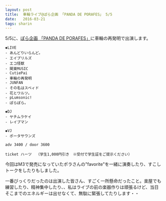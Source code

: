 ```yaml
---
layout: post
title:  車輪ライブ@ぽら企画 「PANDA DE PORAFES」 5/5
date:   2016-03-21
tags: sharin
---
```

5/5に、[ぽら企画 「PANDA DE PORAFES」](http://hearts-web.net/plus/live-schedule/55-2/)に車輪の再発明で出演します。

    ◆LIVE
    - あんどりいらんど。
    - エイプリルズ
    - エコ怪獣
    - 関東MUSIC
    - CutiePai
    - 車輪の再発明
    - JUNFAN
    - その名はスペィド
    - 花とワルツ。
    - pLumsonic!
    - ぽらぽら。

    ◆DJ
    - ヤチムラケイ
    - レイブマン

    ◆VJ
    - ポータサウンズ

    adv 3400 / door 3600

    ticket ハーツ	（学生1,000円引き　※受付で学生証をご提示ください）


今回はM3で発売になっていたポラさんの"favorite"を一緒に演奏したり、すこしトークをしたりもしました。

一番びっくりだったのは出演した皆さん、すごく一所懸命だったこと。楽屋でも練習したり、精神集中したり、、私はライブの前の楽器作りは頑張るけど、当日そこまでのエネルギーは出せなくて、無駄に緊張してたりします・・

